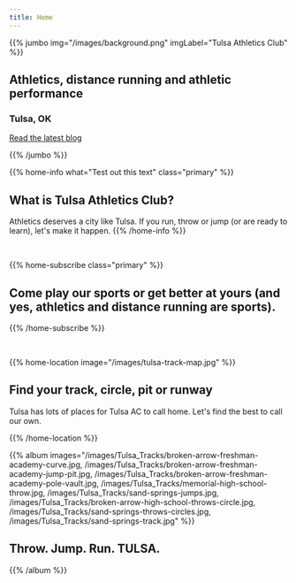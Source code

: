 ```yaml
---
title: Home
---
```



{{% jumbo img="/images/background.png" imgLabel="Tulsa Athletics Club" %}}

## Athletics, distance running and athletic performance
### Tulsa, OK

<a class="btn primary btn-lg" style="margin-top: 1em;" href="https://tulsaathleticsclub.com/blog/" target="_blank">Read the latest blog</a>

<!--
<a class="btn primary btn-lg" href="https://conference-hall.io/public/event/HJRThubF4uYPkb7jSUxi">
    <svg class="icon icon-cfp"><use xlink:href="#cfp"></use></svg>Submit a presentation
</a>
-->

{{% /jumbo %}}

{{% home-info what="Test out this text" class="primary" %}}
## What is Tulsa Athletics Club?

Athletics deserves a city like Tulsa. If you run, throw or jump (or are ready to learn), let's make it happen. 
{{% /home-info %}}

&nbsp;

{{% home-subscribe  class="primary" %}}

## Come play our sports or get better at yours (and yes, athletics and distance running are sports).

{{% /home-subscribe %}}

<!-- ... -->

&nbsp;

{{% home-location
    image="/images/tulsa-track-map.jpg"
     %}}

## Find your track, circle, pit or runway

Tulsa has lots of places for Tulsa AC to call home. Let's find the best to call our own.

{{% /home-location %}}

<!-- ... -->

{{% album images="/images/Tulsa_Tracks/broken-arrow-freshman-academy-curve.jpg, /images/Tulsa_Tracks/broken-arrow-freshman-academy-jump-pit.jpg, /images/Tulsa_Tracks/broken-arrow-freshman-academy-pole-vault.jpg, /images/Tulsa_Tracks/memorial-high-school-throw.jpg, /images/Tulsa_Tracks/sand-springs-jumps.jpg, /images/Tulsa_Tracks/broken-arrow-high-school-throws-circle.jpg, /images/Tulsa_Tracks/sand-springs-throws-circles.jpg, /images/Tulsa_Tracks/sand-springs-track.jpg" %}}

## Throw. Jump. Run. TULSA.


{{% /album  %}}

<!-- ... --> 
